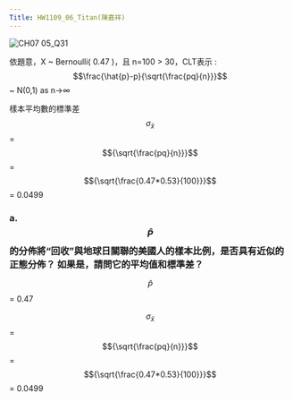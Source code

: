 ```yaml
---
Title: HW1109_06_Titan(陳嘉祥)
---
```


![CH07 05_Q31](https://github.com/user-attachments/assets/276f6ae4-84f4-475a-afe9-584b7b0f2bd2)

依題意，X ~ Bernoulli( 0.47 )，且 n=100 > 30，CLT表示 : $$\frac{\hat{p}-p}{\sqrt{\frac{pq}{n}}}$$ ~ N(0,1) as  n→∞  

樣本平均數的標準差 $$\sigma{_\bar{x}}$$ = $${\sqrt{\frac{pq}{n}}}$$ = $${\sqrt{\frac{0.47*0.53}{100}}}$$ = 0.0499

### a. $${\hat{P}}$$ 的分佈將“回收”與地球日關聯的美國人的樣本比例，是否具有近似的正態分佈？ 如果是，請問它的平均值和標準差？ 

$${\hat{P}}$$ = 0.47
  
$$\sigma{_\bar{x}}$$ = $${\sqrt{\frac{pq}{n}}}$$ = $${\sqrt{\frac{0.47*0.53}{100}}}$$ = 0.0499
